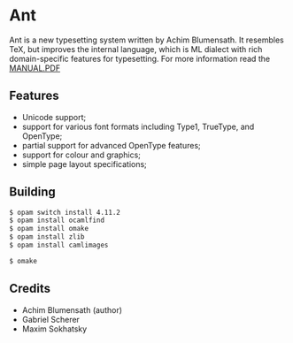 # Ant

Ant is a new typesetting system written by Achim Blumensath. It resembles TeX,
but improves the internal language, which is ML dialect with rich domain-specific
features for typesetting. For more information read the [MANUAL.PDF](https://github.com/5HT/ant/blob/master/manual.pdf)

## Features

* Unicode support;
* support for various font formats including Type1, TrueType, and OpenType;
* partial support for advanced OpenType features;
* support for colour and graphics;
* simple page layout specifications;

## Building

```sh
$ opam switch install 4.11.2
$ opam install ocamlfind
$ opam install omake
$ opam install zlib
$ opam install camlimages
```

```sh
$ omake
```

## Credits

* Achim Blumensath (author)
* Gabriel Scherer
* Maxim Sokhatsky
